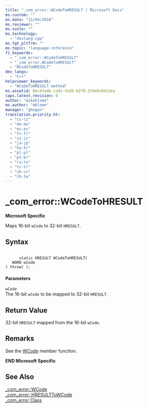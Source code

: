 ```yaml
---
title: "_com_error::WCodeToHRESULT | Microsoft Docs"
ms.custom: ""
ms.date: "11/04/2016"
ms.reviewer: ""
ms.suite: ""
ms.technology: 
  - "devlang-cpp"
ms.tgt_pltfrm: ""
ms.topic: "language-reference"
f1_keywords: 
  - "_com_error::WCodeToHRESULT"
  - "_com_error.WCodeToHRESULT"
  - "WCodeToHRESULT"
dev_langs: 
  - "C++"
helpviewer_keywords: 
  - "WCodeToHRESULT method"
ms.assetid: 0ec43a4b-ca91-42d5-b270-3fde9c8412ea
caps.latest.revision: 6
author: "mikeblome"
ms.author: "mblome"
manager: "ghogen"
translation.priority.ht: 
  - "cs-cz"
  - "de-de"
  - "es-es"
  - "fr-fr"
  - "it-it"
  - "ja-jp"
  - "ko-kr"
  - "pl-pl"
  - "pt-br"
  - "ru-ru"
  - "tr-tr"
  - "zh-cn"
  - "zh-tw"
---
```

# _com_error::WCodeToHRESULT
**Microsoft Specific**  
  
 Maps 16-bit `wCode` to 32-bit `HRESULT`.  
  
## Syntax  
  
```  
  
      static HRESULT WCodeToHRESULT(  
   WORD wCode   
) throw( );  
```  
  
#### Parameters  
 `wCode`  
 The 16-bit `wCode` to be mapped to 32-bit `HRESULT`.  
  
## Return Value  
 32-bit `HRESULT` mapped from the 16-bit `wCode`.  
  
## Remarks  
 See the [WCode](../cpp/com-error-wcode.md) member function.  
  
 **END Microsoft Specific**  
  
## See Also  
 [_com_error::WCode](../cpp/com-error-wcode.md)   
 [_com_error::HRESULTToWCode](../cpp/com-error-hresulttowcode.md)   
 [_com_error Class](../cpp/com-error-class.md)